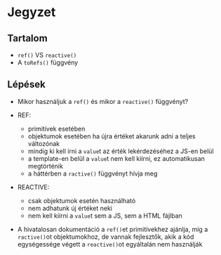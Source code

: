 # Jegyzet

## Tartalom

- `ref()` VS `reactive()`
- A `toRefs()` függvény

## Lépések

- Mikor használjuk a `ref()` és mikor a `reactive()` függvényt?

- REF:

  - primitívek esetében
  - objektumok esetében ha újra értéket akarunk adni a teljes változónak
  - mindig ki kell írni a `value`t az érték lekérdezéséhez a JS-en belül
  - a template-en belül a `value`t nem kell kiírni, ez automatikusan megtörténik
  - a háttérben a `ractive()` függvényt hívja meg

- REACTIVE:

  - csak objektumok esetén használható
  - nem adhatunk új értéket neki
  - nem kell kiírni a `value`t sem a JS, sem a HTML fájlban

- A hivatalosan dokumentáció a `ref()`et primitívekhez ajánlja, míg a `ractive()`ot objektumokhoz, de vannak fejlesztők, akik a kód egységessége végett a `reactive()`ot egyáltalán nem használják
